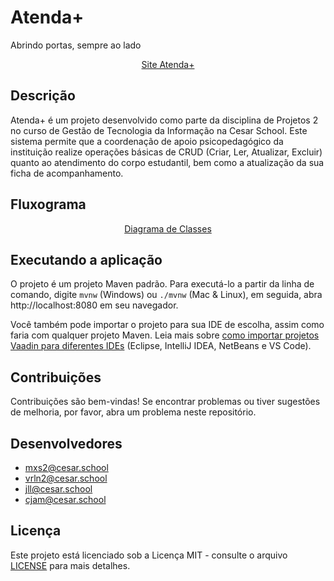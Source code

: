 ﻿# Atenda+
Abrindo portas, sempre ao lado

<p align="center">
<a href="https://sites.google.com/cesar.school/atendamais">Site Atenda+</a>
</p>

## Descrição

Atenda+ é um projeto desenvolvido como parte da disciplina de Projetos 2 no curso de Gestão de Tecnologia da Informação na Cesar School. Este sistema permite que a coordenação de apoio psicopedagógico da instituição realize operações básicas de CRUD (Criar, Ler, Atualizar, Excluir) quanto ao atendimento do corpo estudantil, bem como a atualização da sua ficha de acompanhamento. 

## Fluxograma

<p align="center">
  <a href="http://www.plantuml.com/plantuml/png/jPDHImCn3CVVxrFaSJ8EtmyPSu8eJ94DVS_QR2lqsj7c9ZByxdeDZZ3heqyb_xJvvP_SpJDZug7tZV6OCpoX2s-Etk7K0BHme9HZM5CwEaCTlEYm0PY2YI5p6Wo_FawkEZX6Pui-72moBLtci_pP20Ea2WZ1sGwMCUnAi7KfypFsrC6QanCLF5P4wj5vfKnXHyoKydMMK_DKrw2DhUWGi-EOFiIRLahDhGlsrllHm-ZbHYxDIYxZaIPIv-Urde0bJrovK9l5VKmzI6ERRoAb3XRbLC2s01S3yrXEpb4MK2rXC1ZojSGUmuuUC5W_ebP32BZn9Aw8XVctDN5UyQebWMjfB7sdoPFzPGTgF2umfIqQ-hKOEFttQiu_GTlEBhvv7P7aBzghlMxKcfKwfs27tdy1">Diagrama de Classes</a>
</p>


## Executando a aplicação

O projeto é um projeto Maven padrão. Para executá-lo a partir da linha de comando, digite `mvnw` (Windows) ou `./mvnw` (Mac & Linux), em seguida, abra http://localhost:8080 em seu navegador.

Você também pode importar o projeto para sua IDE de escolha, assim como faria com qualquer projeto Maven. Leia mais sobre [como importar projetos Vaadin para diferentes IDEs](https://vaadin.com/docs/latest/guide/step-by-step/importing) (Eclipse, IntelliJ IDEA, NetBeans e VS Code).

## Contribuições

Contribuições são bem-vindas! Se encontrar problemas ou tiver sugestões de melhoria, por favor, abra um problema neste repositório.

## Desenvolvedores

- mxs2@cesar.school
- vrln2@cesar.school
- jll@cesar.school
- cjam@cesar.school

## Licença

Este projeto está licenciado sob a Licença MIT - consulte o arquivo [LICENSE](LICENSE) para mais detalhes.
